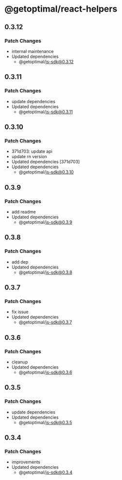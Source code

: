 # @getoptimal/react-helpers

## 0.3.12

### Patch Changes

- internal maintenance
- Updated dependencies
  - @getoptimal/js-sdk@0.3.12

## 0.3.11

### Patch Changes

- update dependencies
- Updated dependencies
  - @getoptimal/js-sdk@0.3.11

## 0.3.10

### Patch Changes

- 371d703: update api
- update rn version
- Updated dependencies [371d703]
- Updated dependencies
  - @getoptimal/js-sdk@0.3.10

## 0.3.9

### Patch Changes

- add readme
- Updated dependencies
  - @getoptimal/js-sdk@0.3.9

## 0.3.8

### Patch Changes

- add dep
- Updated dependencies
  - @getoptimal/js-sdk@0.3.8

## 0.3.7

### Patch Changes

- fix issue
- Updated dependencies
  - @getoptimal/js-sdk@0.3.7

## 0.3.6

### Patch Changes

- cleanup
- Updated dependencies
  - @getoptimal/js-sdk@0.3.6

## 0.3.5

### Patch Changes

- update dependencies
- Updated dependencies
  - @getoptimal/js-sdk@0.3.5

## 0.3.4

### Patch Changes

- improvements
- Updated dependencies
  - @getoptimal/js-sdk@0.3.4
